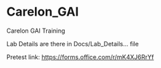 # Carelon_GAI
Carelon GAI Training

Lab Details are there in Docs/Lab_Details... file

Pretest link: https://forms.office.com/r/mK4XJ6RrYf
